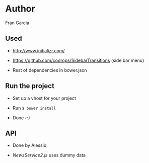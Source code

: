 # Author

Fran Garcia


## Used

- http://www.initializr.com/

- https://github.com/codrops/SidebarTransitions (side bar menu)

- Rest of dependencies in bower.json


## Run the project

- Set up a vhost for your project

- Run `$ bower install`

- Done :-)


## API

- Done by Alessio

- *NewsService2.js* uses dummy data
